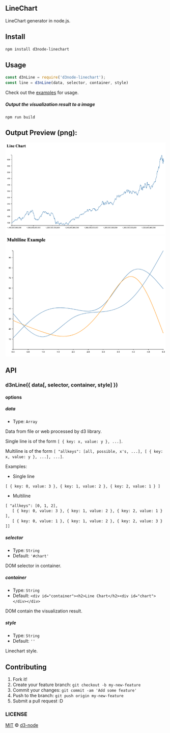 ## LineChart

LineChart generator in node.js.

## Install

```bash
npm install d3node-linechart
```

## Usage

```js
const d3nLine = require('d3node-linechart');
const line = d3nLine(data, selector, container, style)
```

Check out the [examples](./examples) for usage.

##### Output the visualization result to a image

```
npm run build
```

## Output Preview (png):

![Single line chart](./examples/output.png)
![Multi line chart](./examples/output-multiline.png)


## API

### d3nLine({ data[, selector, container, style] })

#### options

##### data

- Type: `Array`

Data from file or web processed by d3 library.

Single line is of the form `[ { key: x, value: y }, ...]`.

Multiline is of the form `[ "allkeys": [all, possible, x's, ...], [ { key: x, value: y }, ...], ...]`.

Examples:

- Single line
```
[ { key: 0, value: 3 }, { key: 1, value: 2 }, { key: 2, value: 1 } ]
```

- Multiline
```
[ "allkeys": [0, 1, 2],
   [ { key: 0, value: 3 }, { key: 1, value: 2 }, { key: 2, value: 1 } ],
   [ { key: 0, value: 1 }, { key: 1, value: 2 }, { key: 2, value: 3 } ]]
```

##### selector

- Type: `String`
- Default: `'#chart'`

DOM selector in container.

##### container

- Type: `String`
- Default: `<div id="container"><h2>Line Chart</h2><div id="chart"></div></div>`

DOM contain the visualization result.

##### style

- Type: `String`<br>
- Default: `''`

Linechart style.

## Contributing

1. Fork it!
2. Create your feature branch: `git checkout -b my-new-feature`
3. Commit your changes: `git commit -am 'Add some feature'`
4. Push to the branch: `git push origin my-new-feature`
5. Submit a pull request :D


### LICENSE

[MIT](LICENSE) &copy; [d3-node](https://github.com/d3-node)
